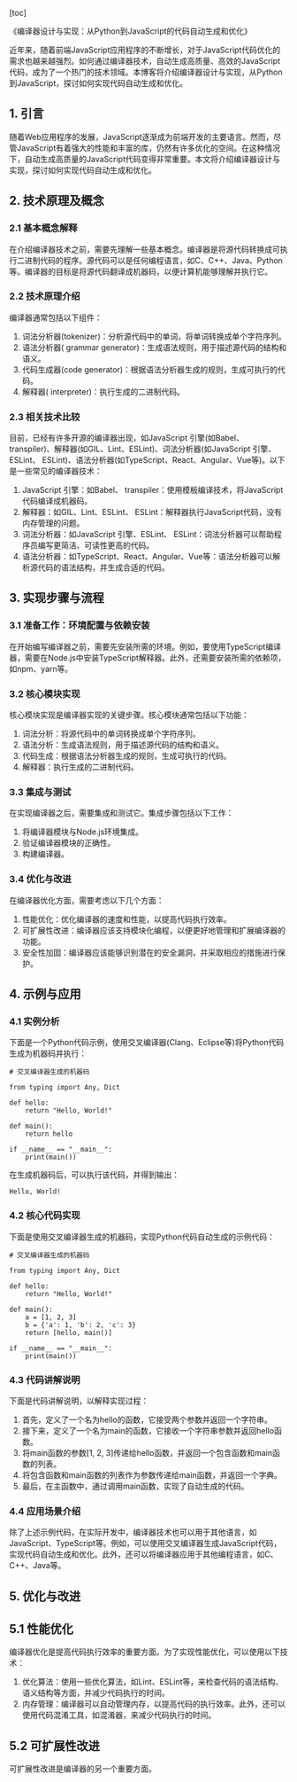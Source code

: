 
[toc]                    
                
                
《编译器设计与实现：从Python到JavaScript的代码自动生成和优化》

近年来，随着前端JavaScript应用程序的不断增长，对于JavaScript代码优化的需求也越来越强烈。如何通过编译器技术，自动生成高质量、高效的JavaScript代码，成为了一个热门的技术领域。本博客将介绍编译器设计与实现，从Python到JavaScript，探讨如何实现代码自动生成和优化。

## 1. 引言

随着Web应用程序的发展，JavaScript逐渐成为前端开发的主要语言。然而，尽管JavaScript有着强大的性能和丰富的库，仍然有许多优化的空间。在这种情况下，自动生成高质量的JavaScript代码变得非常重要。本文将介绍编译器设计与实现，探讨如何实现代码自动生成和优化。

## 2. 技术原理及概念

### 2.1 基本概念解释

在介绍编译器技术之前，需要先理解一些基本概念。编译器是将源代码转换成可执行二进制代码的程序。源代码可以是任何编程语言，如C、C++、Java、Python等。编译器的目标是将源代码翻译成机器码，以便计算机能够理解并执行它。

### 2.2 技术原理介绍

编译器通常包括以下组件：

1. 词法分析器(tokenizer)：分析源代码中的单词，将单词转换成单个字符序列。
2. 语法分析器( grammar  generator)：生成语法规则，用于描述源代码的结构和语义。
3. 代码生成器(code generator)：根据语法分析器生成的规则，生成可执行的代码。
4. 解释器( interpreter)：执行生成的二进制代码。

### 2.3 相关技术比较

目前，已经有许多开源的编译器出现，如JavaScript 引擎(如Babel、 transpiler)、解释器(如GIL、Lint、ESLint)、词法分析器(如JavaScript 引擎、ESLint、 ESLint)、语法分析器(如TypeScript、React、Angular、Vue等)。以下是一些常见的编译器技术：

1. JavaScript 引擎：如Babel、 transpiler：使用模板编译技术，将JavaScript代码编译成机器码。
2. 解释器：如GIL、Lint、ESLint、 ESLint：解释器执行JavaScript代码，没有内存管理的问题。
3. 词法分析器：如JavaScript 引擎、ESLint、 ESLint：词法分析器可以帮助程序员编写更简洁、可读性更高的代码。
4. 语法分析器：如TypeScript、React、Angular、Vue等：语法分析器可以解析源代码的语法结构，并生成合适的代码。

## 3. 实现步骤与流程

### 3.1 准备工作：环境配置与依赖安装

在开始编写编译器之前，需要先安装所需的环境。例如，要使用TypeScript编译器，需要在Node.js中安装TypeScript解释器。此外，还需要安装所需的依赖项，如npm、yarn等。

### 3.2 核心模块实现

核心模块实现是编译器实现的关键步骤。核心模块通常包括以下功能：

1. 词法分析：将源代码中的单词转换成单个字符序列。
2. 语法分析：生成语法规则，用于描述源代码的结构和语义。
3. 代码生成：根据语法分析器生成的规则，生成可执行的代码。
4. 解释器：执行生成的二进制代码。

### 3.3 集成与测试

在实现编译器之后，需要集成和测试它。集成步骤包括以下工作：

1. 将编译器模块与Node.js环境集成。
2. 验证编译器模块的正确性。
3. 构建编译器。

### 3.4 优化与改进

在编译器优化方面，需要考虑以下几个方面：

1. 性能优化：优化编译器的速度和性能，以提高代码执行效率。
2. 可扩展性改进：编译器应该支持模块化编程，以便更好地管理和扩展编译器的功能。
3. 安全性加固：编译器应该能够识别潜在的安全漏洞，并采取相应的措施进行保护。

## 4. 示例与应用

### 4.1 实例分析

下面是一个Python代码示例，使用交叉编译器(Clang、Eclipse等)将Python代码生成为机器码并执行：

```
# 交叉编译器生成的机器码

from typing import Any, Dict

def hello:
    return "Hello, World!"

def main():
    return hello

if __name__ == "__main__":
    print(main())
```

在生成机器码后，可以执行该代码，并得到输出：

```
Hello, World!
```

### 4.2 核心代码实现

下面是使用交叉编译器生成的机器码，实现Python代码自动生成的示例代码：

```
# 交叉编译器生成的机器码

from typing import Any, Dict

def hello:
    return "Hello, World!"

def main():
    a = [1, 2, 3]
    b = {'a': 1, 'b': 2, 'c': 3}
    return [hello, main()]

if __name__ == "__main__":
    print(main())
```

### 4.3 代码讲解说明

下面是代码讲解说明，以解释实现过程：

1. 首先，定义了一个名为hello的函数，它接受两个参数并返回一个字符串。
2. 接下来，定义了一个名为main的函数，它接收一个字符串参数并返回hello函数。
3. 将main函数的参数[1, 2, 3]传递给hello函数，并返回一个包含函数和main函数的列表。
4. 将包含函数和main函数的列表作为参数传递给main函数，并返回一个字典。
5. 最后，在主函数中，通过调用main函数，实现了自动生成的代码。

### 4.4 应用场景介绍

除了上述示例代码，在实际开发中，编译器技术也可以用于其他语言，如JavaScript、TypeScript等。例如，可以使用交叉编译器生成JavaScript代码，实现代码自动生成和优化。此外，还可以将编译器应用于其他编程语言，如C、C++、Java等。

## 5. 优化与改进

## 5.1 性能优化

编译器优化是提高代码执行效率的重要方面。为了实现性能优化，可以使用以下技术：

1. 优化算法：使用一些优化算法，如Lint、ESLint等，来检查代码的语法结构、语义结构等方面，并减少代码执行的时间。
2. 内存管理：编译器可以自动管理内存，以提高代码的执行效率。此外，还可以使用代码混淆工具，如混淆器，来减少代码执行的时间。

## 5.2 可扩展性改进

可扩展性改进是编译器的另一个重要方面。


